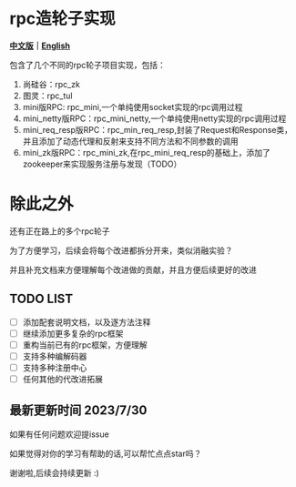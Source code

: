# rpc造轮子实现

**[中文版](READMEChina.md)｜[English](README.md)**

包含了几个不同的rpc轮子项目实现，包括：

1. 尚硅谷：rpc_zk
2. 图灵：rpc_tul
3. mini版RPC: rpc_mini,一个单纯使用socket实现的rpc调用过程
4. mini_netty版RPC：rpc_mini_netty,一个单纯使用netty实现的rpc调用过程
5. mini_req_resp版RPC：rpc_min_req_resp,封装了Request和Response类，并且添加了动态代理和反射来支持不同方法和不同参数的调用
6. mini_zk版RPC：rpc_mini_zk,在rpc_mini_req_resp的基础上，添加了zookeeper来实现服务注册与发现（TODO）

# 除此之外
还有正在路上的多个rpc轮子

为了方便学习，后续会将每个改进都拆分开来，类似消融实验？

并且补充文档来方便理解每个改进做的贡献，并且方便后续更好的改进

## TODO LIST
- [ ] 添加配套说明文档，以及逐方法注释
- [ ] 继续添加更多复杂的rpc框架
- [ ] 重构当前已有的rpc框架，方便理解
- [ ] 支持多种编解码器
- [ ] 支持多种注册中心
- [ ] 任何其他的代改进拓展

## 最新更新时间 2023/7/30

如果有任何问题欢迎提issue

如果觉得对你的学习有帮助的话,可以帮忙点点star吗？

谢谢啦,后续会持续更新 :) 



